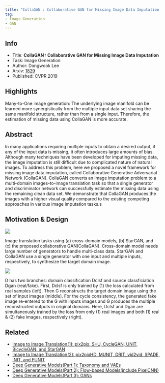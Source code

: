 ```yaml
---
title: "CollaGAN : Collaborative GAN for Missing Image Data Imputation - Dongwook Lee - CVPR 2019"
tag:
- Image Generation
- GAN
---
```




## Info

- Title: **CollaGAN : Collaborative GAN for Missing Image Data Imputation**
- Task: Image Generation
- Author: Dongwook Lee 
- Arxiv: [1829](https://arxiv.org/abs/)
- Published: CVPR 2019

## Highlights

Many-to-One image generation: The underlying image manifold can be learned more synergistically from the multiple input data set sharing the same manifold structure, rather than from a single input. Therefore, the estimation of missing data using CollaGAN is more accurate.

## Abstract

In many applications requiring multiple inputs to obtain a desired output, if any of the input data is missing, it often introduces large amounts of bias. Although many techniques have been developed for imputing missing data, the image imputation is still difficult due to complicated nature of natural images. To address this problem, here we proposed a novel framework for missing image data imputation, called Collaborative Generative Adversarial Network (CollaGAN). CollaGAN converts an image imputation problem to a multi-domain images-to-image translation task so that a single generator and discriminator network can successfully estimate the missing data using the remaining clean data set. We demonstrate that CollaGAN produces the images with a higher visual quality compared to the existing competing approaches in various image imputation tasks.s

## Motivation & Design
![](https://i.imgur.com/thgNWJO.png)

 Image translation tasks using (a) cross-domain models, (b) StarGAN, and (c) the proposed collaborative GAN(CollaGAN). Cross-domain model needs large number of generators to handle multi-class data. StarGAN and CollaGAN use a single generator with one input and multiple inputs, respectively, to synthesize the target domain image.

![](https://i.imgur.com/NexoGSb.png)

<script async src="https://pagead2.googlesyndication.com/pagead/js/adsbygoogle.js"></script>
<ins class="adsbygoogle"
     style="display:block; text-align:center;"
     data-ad-layout="in-article"
     data-ad-format="fluid"
     data-ad-client="ca-pub-4466575858054752"
     data-ad-slot="8787986126"></ins>
<script>
     (adsbygoogle = window.adsbygoogle || []).push({});
</script>

D has two branches: domain classification Dclsf and source classficiation Dgan (real/fake). First, Dclsf is only trained by (1) the loss calculated from real samples (left). Then G reconstructs the target domain image using the set of input images (middle). For the cycle consistency, the generated fake image re-entered to the G with inputs images and G produces the multiple reconstructed outputs in original domains. Here, Dclsf and Dgan are simultaneously trained by the loss from only (1) real images and both (1) real & (2) fake images, respectively (right).

## Related
- [Image to Image Translation(1): pix2pix, S+U, CycleGAN, UNIT, BicycleGAN, and StarGAN](https://arxivnote.ddlee.cn/Image-to-image-Translation-pix2pix-CycleGAN-UNIT-BicycleGAN-StarGAN.html)
- [Image to Image Translation(2): pix2pixHD, MUNIT, DRIT, vid2vid, SPADE, INIT, and FUNIT](https://arxivnote.ddlee.cn/Image-to-image-Translation-pix2pixHD-MUNIT-DRIT-vid2vid-SPADE-INIT-FUNIT.html)
- [Deep Generative Models(Part 1): Taxonomy and VAEs](https://arxivnote.ddlee.cn/Deep-Generative-Models-Taxonomy-VAE.html)
- [Deep Generative Models(Part 2): Flow-based Models(include PixelCNN)](https://arxivnote.ddlee.cn/Deep-Generative-Models-Flow-based-Models-PixelCNN.html)
- [Deep Generative Models(Part 3): GANs](https://arxivnote.ddlee.cn/Deep-Generative-Models-GAN-WGAN-SAGAN-StyleGAN-BigGAN.html)
